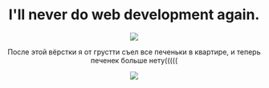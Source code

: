 <h1 align="center">I'll never do web development again.</h1>

<p align="center">
  <img src='https://media.giphy.com/media/v1.Y2lkPTc5MGI3NjExc3V3cWI0bXpocHloYXZsb3E5dWxpeGVydjVuMWJzY2o4ZTM4bDRwayZlcD12MV9pbnRlcm5hbF9naWZfYnlfaWQmY3Q9Zw/d2lcHJTG5Tscg/giphy.gif'/>
</p>

<p align="center">После этой вёрстки я от грустти съел все печеньки в квартире, и теперь печенек больше нету(((((</p>

<p align='center'>
  <img src='https://media.giphy.com/media/v1.Y2lkPTc5MGI3NjExZzEwdW1oaTVoNHpobjY2NHJ4b3Nkc211NGk2ZHRwZ292ZDE5bTI0dSZlcD12MV9pbnRlcm5hbF9naWZfYnlfaWQmY3Q9Zw/bAlYQOugzX9sY/giphy.gif' />
</p>

